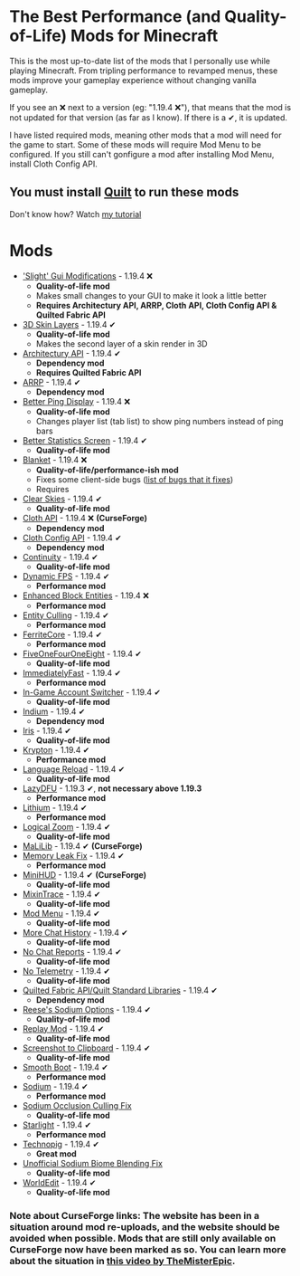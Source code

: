 # The Best Performance (and Quality-of-Life) Mods for Minecraft
This is the most up-to-date list of the mods that I personally use while playing Minecraft. From tripling performance to revamped menus, these mods improve your gameplay experience without changing vanilla gameplay.

If you see an ❌ next to a version (eg: "1.19.4 ❌"), that means that the mod is not updated for that version (as far as I know). If there is a ✔, it is updated.

I have listed required mods, meaning other mods that a mod will need for the game to start. Some of these mods will require Mod Menu to be configured. If you still can't gonfigure a mod after installing Mod Menu, install Cloth Config API.

## You must install [Quilt](https://quiltmc.org) to run these mods
Don't know how? Watch [my tutorial](https://www.youtube.com/watch?v=6cbYLCkbtYY&t=47s)

# Mods
* ['Slight' Gui Modifications](https://modrinth.com/mod/slight-gui-modifications) - 1.19.4 ❌
  * **Quality-of-life mod**
  * Makes small changes to your GUI to make it look a little better
  * **Requires Architectury API, ARRP, Cloth API, Cloth Config API & Quilted Fabric API**
* [3D Skin Layers](https://modrinth.com/mod/3dskinlayers) - 1.19.4 ✔
  * **Quality-of-life mod**
  * Makes the second layer of a skin render in 3D
* [Architectury API](https://modrinth.com/mod/architectury-api) - 1.19.4 ✔
  * **Dependency mod**
  * **Requires Quilted Fabric API**
* [ARRP](https://modrinth.com/mod/arrp) - 1.19.4 ✔
  * **Dependency mod**
* [Better Ping Display](https://modrinth.com/mod/better-ping-display-fabric) - 1.19.4 ❌
  * **Quality-of-life mod**
  * Changes player list (tab list) to show ping numbers instead of ping bars
* [Better Statistics Screen](https://modrinth.com/mod/better-stats) - 1.19.4 ✔
  * **Quality-of-life mod**
* [Blanket](https://modrinth.com/mod/blanket) - 1.19.4 ❌
  * **Quality-of-life/performance-ish mod**
  * Fixes some client-side bugs ([list of bugs that it fixes](https://github.com/BlanketMC/blanket-client-tweaks/blob/1.18/src/main/java/io/github/blanketmc/blanket/Config.java))
  * Requires 
* [Clear Skies](https://modrinth.com/mod/clear-skies) - 1.19.4 ✔
  * **Quality-of-life mod**
* [Cloth API](https://www.curseforge.com/minecraft/mc-mods/cloth-api) - 1.19.4 ❌ **(CurseForge)**
  * **Dependency mod**
* [Cloth Config API](https://modrinth.com/mod/cloth-config) - 1.19.4 ✔
  * **Dependency mod**
* [Continuity](https://modrinth.com/mod/continuity) - 1.19.4 ✔
  * **Quality-of-life mod**
* [Dynamic FPS](https://modrinth.com/mod/dynamic-fps) - 1.19.4 ✔
  * **Performance mod**
* [Enhanced Block Entities](https://modrinth.com/mod/ebe) - 1.19.4 ❌
  * **Performance mod**
* [Entity Culling](https://modrinth.com/mod/entityculling) - 1.19.4 ✔
  * **Performance mod**
* [FerriteCore](https://modrinth.com/mod/ferrite-core) - 1.19.4 ✔
  * **Performance mod**
* [FiveOneFourOneEight](https://modrinth.com/mod/fiveonefouroneeight) - 1.19.4 ✔
  * **Quality-of-life mod**
* [ImmediatelyFast](https://modrinth.com/mod/immediatelyfast) - 1.19.4 ✔
  * **Performance mod**
* [In-Game Account Switcher](https://modrinth.com/mod/in-game-account-switcher) - 1.19.4 ✔
  * **Quality-of-life mod**
* [Indium](https://modrinth.com/mod/indium/versions) - 1.19.4 ✔
  * **Dependency mod**
* [Iris](https://modrinth.com/mod/iris) - 1.19.4 ✔
  * **Quality-of-life mod**
* [Krypton](https://modrinth.com/mod/krypton) - 1.19.4 ✔
  * **Performance mod**
* [Language Reload](https://modrinth.com/mod/language-reload) - 1.19.4 ✔
  * **Quality-of-life mod**
* [LazyDFU](https://modrinth.com/mod/lazydfu) - 1.19.3 ✔, **not necessary above 1.19.3**
  * **Performance mod**
* [Lithium](https://modrinth.com/mod/lithium) - 1.19.4 ✔
  * **Performance mod**
* [Logical Zoom](https://modrinth.com/mod/logical-zoom) - 1.19.4 ✔
  * **Quality-of-life mod**
* [MaLiLib](https://www.curseforge.com/minecraft/mc-mods/malilib) - 1.19.4 ✔ **(CurseForge)**
* [Memory Leak Fix](https://modrinth.com/mod/memoryleakfix) - 1.19.4 ✔
  * **Performance mod**
* [MiniHUD](https://www.curseforge.com/minecraft/mc-mods/minihud) - 1.19.4 ✔ **(CurseForge)**
  * **Quality-of-life mod**
* [MixinTrace](https://modrinth.com/mod/mixintrace) - 1.19.4 ✔
  * **Quality-of-life mod**
* [Mod Menu](https://github.com/TerraformersMC/ModMenu) - 1.19.4 ✔
  * **Quality-of-life mod**
* [More Chat History](https://modrinth.com/mod/morechathistory) - 1.19.4 ✔
  * **Quality-of-life mod**
* [No Chat Reports](https://modrinth.com/mod/no-chat-reports) - 1.19.4 ✔
  * **Quality-of-life mod**
* [No Telemetry](https://modrinth.com/mod/no-telemetry) - 1.19.4 ✔
  * **Quality-of-life mod**
* [Quilted Fabric API/Quilt Standard Libraries](https://modrinth.com/mod/qsl) - 1.19.4 ✔
  * **Dependency mod**
* [Reese's Sodium Options](https://modrinth.com/mod/reeses-sodium-options) - 1.19.4 ✔
  * **Quality-of-life mod**
* [Replay Mod](https://www.replaymod.com/) - 1.19.4 ✔
  * **Quality-of-life mod**
* [Screenshot to Clipboard](https://modrinth.com/mod/screenshot-to-clipboard) - 1.19.4 ✔
  * **Quality-of-life mod**
* [Smooth Boot](https://modrinth.com/mod/smoothboot-fabric) - 1.19.4 ✔
  * **Performance mod**
* [Sodium](https://modrinth.com/mod/sodium) - 1.19.4 ✔
  * **Performance mod**
* [Sodium Occlusion Culling Fix](https://modrinth.com/mod/occlusion-culling-fix-sodium)
  * **Quality-of-life mod**
* [Starlight](https://modrinth.com/mod/starlight) - 1.19.4 ✔
  * **Performance mod**
* [Technopig](https://modrinth.com/mod/technomodel) - 1.19.4 ✔
  * **Great mod**
* [Unofficial Sodium Biome Blending Fix](https://modrinth.com/mod/unofficial-sodium-biome-blending-fix)
  * **Quality-of-life mod**
* [WorldEdit](https://www.curseforge.com/minecraft/mc-mods/worldedit) - 1.19.4 ✔
  * **Quality-of-life mod**

### Note about CurseForge links: The website has been in a situation around mod re-uploads, and the website should be avoided when possible. Mods that are still only available on CurseForge now have been marked as so. You can learn more about the situation in [this video by TheMisterEpic](https://www.youtube.com/watch?v=f4Ka86KKka4).
